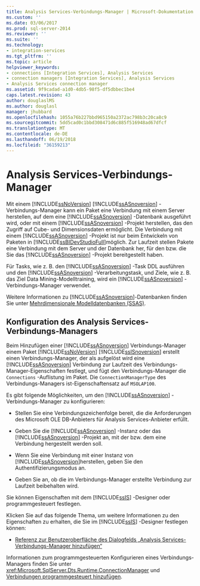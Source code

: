 ```yaml
---
title: Analysis Services-Verbindungs-Manager | Microsoft-Dokumentation
ms.custom: ''
ms.date: 03/06/2017
ms.prod: sql-server-2014
ms.reviewer: ''
ms.suite: ''
ms.technology:
- integration-services
ms.tgt_pltfrm: ''
ms.topic: article
helpviewer_keywords:
- connections [Integration Services], Analysis Services
- connection managers [Integration Services], Analysis Services
- Analysis Services connection manager
ms.assetid: 9f9cadad-a1d0-4db5-98f5-df5dbbec1be4
caps.latest.revision: 43
author: douglaslMS
ms.author: douglasl
manager: jhubbard
ms.openlocfilehash: 1055a76b227bbd965150a2372ac798b3c20ca8c9
ms.sourcegitcommit: 5dd5cad0c1bbd308471d6c885f516948ad67dfcf
ms.translationtype: MT
ms.contentlocale: de-DE
ms.lasthandoff: 06/19/2018
ms.locfileid: "36159213"
---
```

# <a name="analysis-services-connection-manager"></a>Analysis Services-Verbindungs-Manager
  Mit einem [!INCLUDE[ssNoVersion](../../includes/ssnoversion-md.md)] [!INCLUDE[ssASnoversion](../../includes/ssasnoversion-md.md)] -Verbindungs-Manager kann ein Paket eine Verbindung mit einem Server herstellen, auf dem eine [!INCLUDE[ssASnoversion](../../includes/ssasnoversion-md.md)] -Datenbank ausgeführt wird, oder mit einem [!INCLUDE[ssASnoversion](../../includes/ssasnoversion-md.md)] -Projekt herstellen, das den Zugriff auf Cube- und Dimensionsdaten ermöglicht. Die Verbindung mit einem [!INCLUDE[ssASnoversion](../../includes/ssasnoversion-md.md)] -Projekt ist nur beim Entwickeln von Paketen in [!INCLUDE[ssBIDevStudioFull](../../includes/ssbidevstudiofull-md.md)]möglich. Zur Laufzeit stellen Pakete eine Verbindung mit dem Server und der Datenbank her, für den bzw. die Sie das [!INCLUDE[ssASnoversion](../../includes/ssasnoversion-md.md)] -Projekt bereitgestellt haben.  
  
 Für Tasks, wie z. B. den [!INCLUDE[ssASnoversion](../../includes/ssasnoversion-md.md)] -Task DDL ausführen und den [!INCLUDE[ssASnoversion](../../includes/ssasnoversion-md.md)] -Verarbeitungstask, und Ziele, wie z. B. das Ziel Data Mining-Modelltraining, wird ein [!INCLUDE[ssASnoversion](../../includes/ssasnoversion-md.md)] -Verbindungs-Manager verwendet.  
  
 Weitere Informationen zu [!INCLUDE[ssASnoversion](../../includes/ssasnoversion-md.md)]-Datenbanken finden Sie unter [Mehrdimensionale Modelldatenbanken &#40;SSAS&#41;](../../analysis-services/multidimensional-models/multidimensional-model-databases-ssas.md).  
  
## <a name="configuration-of-the-analysis-services-connection-manager"></a>Konfiguration des Analysis Services-Verbindungs-Managers  
 Beim Hinzufügen einer [!INCLUDE[ssASnoversion](../../includes/ssasnoversion-md.md)] Verbindungs-Manager einem Paket [!INCLUDE[ssNoVersion](../../includes/ssnoversion-md.md)] [!INCLUDE[ssISnoversion](../../includes/ssisnoversion-md.md)] erstellt einen Verbindungs-Manager, der als aufgelöst wird eine [!INCLUDE[ssASnoversion](../../includes/ssasnoversion-md.md)] Verbindung zur Laufzeit des Verbindungs-Manager-Eigenschaften festlegt, und fügt den Verbindungs-Manager die `Connections` -Auflistung im Paket. Die `ConnectionManagerType` des Verbindungs-Managers ist-Eigenschaftensatz auf `MSOLAP100`.  
  
 Es gibt folgende Möglichkeiten, um den [!INCLUDE[ssASnoversion](../../includes/ssasnoversion-md.md)] -Verbindungs-Manager zu konfigurieren:  
  
-   Stellen Sie eine Verbindungszeichenfolge bereit, die die Anforderungen des Microsoft OLE DB-Anbieters für Analysis Services-Anbieter erfüllt.  
  
-   Geben Sie die [!INCLUDE[ssASnoversion](../../includes/ssasnoversion-md.md)] -Instanz oder das [!INCLUDE[ssASnoversion](../../includes/ssasnoversion-md.md)] -Projekt an, mit der bzw. dem eine Verbindung hergestellt werden soll.  
  
-   Wenn Sie eine Verbindung mit einer Instanz von [!INCLUDE[ssASnoversion](../../includes/ssasnoversion-md.md)]herstellen, geben Sie den Authentifizierungsmodus an.  
  
-   Geben Sie an, ob die im Verbindungs-Manager erstellte Verbindung zur Laufzeit beibehalten wird.  
  
 Sie können Eigenschaften mit dem [!INCLUDE[ssIS](../../includes/ssis-md.md)] -Designer oder programmgesteuert festlegen.  
  
 Klicken Sie auf das folgende Thema, um weitere Informationen zu den Eigenschaften zu erhalten, die Sie im [!INCLUDE[ssIS](../../includes/ssis-md.md)] -Designer festlegen können:  
  
-   [Referenz zur Benutzeroberfläche des Dialogfelds „Analysis Services-Verbindungs-Manager hinzufügen“](add-analysis-services-connection-manager-dialog-box-ui-reference.md)  
  
 Informationen zum programmgesteuerten Konfigurieren eines Verbindungs-Managers finden Sie unter <xref:Microsoft.SqlServer.Dts.Runtime.ConnectionManager> und [Verbindungen programmgesteuert hinzufügen](../building-packages-programmatically/adding-connections-programmatically.md).  
  
  